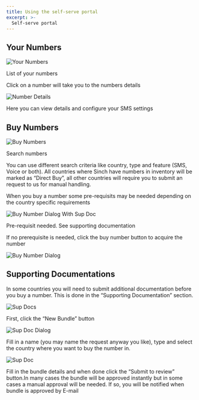 ```yaml
---
title: Using the self-serve portal
excerpt: >-
  Self-serve portal
---
```


## Your Numbers

![Your Numbers](images/your_numbers.png)

List of your numbers

Click on a number will take you to the numbers details

![Number Details](images/number_details.png)

Here you can view details and configure your SMS settings

## Buy Numbers

![Buy Numbers](images/buy_numbers.png)

Search numbers

You can use different search criteria like country, type and feature (SMS, Voice or both). All countries where Sinch have numbers in inventory will be marked as “Direct Buy”, all other countries will require you to submit an request to us for manual handling.

When you buy a number some pre-requisits may be needed depending on the country specific requirements

![Buy Number Dialog With Sup Doc](images/buy_number_dialog_with_sup_doc.png)

Pre-requisit needed. See supporting documentation

If no prerequisite is needed, click the buy number button to acquire the number

![Buy Number Dialog](images/buy_number_dialog.png)

## Supporting Documentations

In some countries you will need to submit additional documentation before you buy a number. This is done in the “Supporting Documentation” section.

![Sup Docs](images/sup_docs.png)

First, click the “New Bundle” button

![Sup Doc Dialog](images/sup_doc_dialog.png)

Fill in a name (you may name the request anyway you like), type and select the country where you want to buy the number in.

![Sup Doc](images/sup_doc_details.png)

Fill in the bundle details and when done click the “Submit to review” button.In many cases the bundle will be approved instantly but in some cases a manual approval will be needed. If so, you will be notified when bundle is approved by E-mail
